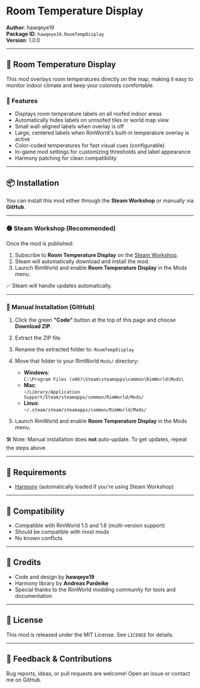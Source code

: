 ﻿# Room Temperature Display

**Author**: hawqeye19  
**Package ID**: `hawqeye19.RoomTempDisplay`  
**Version**: 1.0.0

---

## 🧊 Room Temperature Display

This mod overlays room temperatures directly on the map, making it easy to monitor indoor climate and keep your colonists comfortable.

### 🔹 Features

- Displays room temperature labels on all roofed indoor areas
- Automatically hides labels on unroofed tiles or world map view
- Small wall-aligned labels when overlay is off
- Large, centered labels when RimWorld's built-in temperature overlay is active
- Color-coded temperatures for fast visual cues (configurable)
- In-game mod settings for customizing thresholds and label appearance
- Harmony patching for clean compatibility

---

## 📦 Installation

You can install this mod either through the **Steam Workshop** or manually via **GitHub**.

---

### 🟢 Steam Workshop (Recommended)

Once the mod is published:

1. Subscribe to **Room Temperature Display** on the [Steam Workshop](https://steamcommunity.com/app/294100/workshop/).
2. Steam will automatically download and install the mod.
3. Launch RimWorld and enable **Room Temperature Display** in the Mods menu.

✅ Steam will handle updates automatically.

---

### 📁 Manual Installation (GitHub)

1. Click the green **"Code"** button at the top of this page and choose **Download ZIP**.
2. Extract the ZIP file.
3. Rename the extracted folder to: `RoomTempDisplay`
4. Move that folder to your RimWorld `Mods/` directory:
   - **Windows**:  
     `C:\Program Files (x86)\Steam\steamapps\common\RimWorld\Mods\`
   - **Mac**:  
     `~/Library/Application Support/Steam/steamapps/common/RimWorld/Mods/`
   - **Linux**:  
     `~/.steam/steam/steamapps/common/RimWorld/Mods/`

5. Launch RimWorld and enable **Room Temperature Display** in the Mods menu.

🛠 Note: Manual installation does **not** auto-update. To get updates, repeat the steps above.

---

## 🧩 Requirements

- [Harmony](https://github.com/pardeike/Harmony) (automatically loaded if you're using Steam Workshop)

---

## 🧪 Compatibility

- Compatible with RimWorld 1.5 and 1.6 (multi-version support)
- Should be compatible with most mods
- No known conflicts

---

## 🙏 Credits

- Code and design by **hawqeye19**
- Harmony library by **Andreas Pardeike**
- Special thanks to the RimWorld modding community for tools and documentation

---

## 📜 License

This mod is released under the MIT License. See `LICENSE` for details.

---

## 💬 Feedback & Contributions

Bug reports, ideas, or pull requests are welcome! Open an issue or contact me on GitHub.


